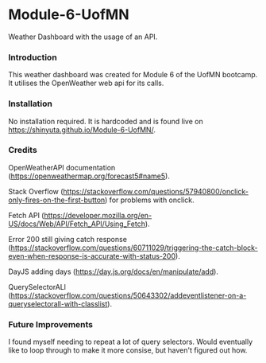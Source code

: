 # Module-6-UofMN
 Weather Dashboard with the usage of an API.

### Introduction

This weather dashboard was created for Module 6 of the UofMN bootcamp. It utilises the OpenWeather web api for its calls.

### Installation

No installation required. It is hardcoded and is found live on https://shinyuta.github.io/Module-6-UofMN/.

### Credits

OpenWeatherAPI documentation (https://openweathermap.org/forecast5#name5).

Stack Overflow (https://stackoverflow.com/questions/57940800/onclick-only-fires-on-the-first-button) for problems with onclick.

Fetch API (https://developer.mozilla.org/en-US/docs/Web/API/Fetch_API/Using_Fetch).

Error 200 still giving catch response (https://stackoverflow.com/questions/60711029/triggering-the-catch-block-even-when-response-is-accurate-with-status-200).

DayJS adding days (https://day.js.org/docs/en/manipulate/add).

QuerySelectorALl (https://stackoverflow.com/questions/50643302/addeventlistener-on-a-queryselectorall-with-classlist).

### Future Improvements

I found myself needing to repeat a lot of query selectors. Would eventually like to loop through to make it more consise, but haven't figured out how.
